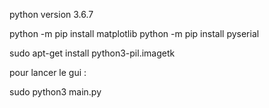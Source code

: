 


python version 3.6.7

python -m pip install matplotlib
python -m pip install pyserial

sudo apt-get install python3-pil.imagetk

pour lancer le gui : 

sudo python3 main.py <port serial> <fichier de configuration>
